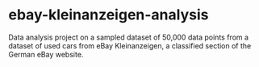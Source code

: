 # ebay-kleinanzeigen-analysis
Data analysis project on a sampled dataset of 50,000 data points from a dataset of used cars from eBay Kleinanzeigen, a classified section of the German eBay website.
